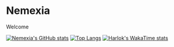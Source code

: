 # Nemexia

Welcome

[![Nemexia's GitHub stats](https://github-readme-stats.vercel.app/api?username=Nemexia&theme=radical)](https://github.com/anuraghazra/github-readme-stats)
[![Top Langs](https://github-readme-stats.vercel.app/api/top-langs/?username=Nemexia&theme=radical&layout=donut-vertical)](https://github.com/anuraghazra/github-readme-stats)
[![Harlok's WakaTime stats](https://github-readme-stats.vercel.app/api/wakatime?username=Nemexia&theme=radical)](https://github.com/anuraghazra/github-readme-stats)
